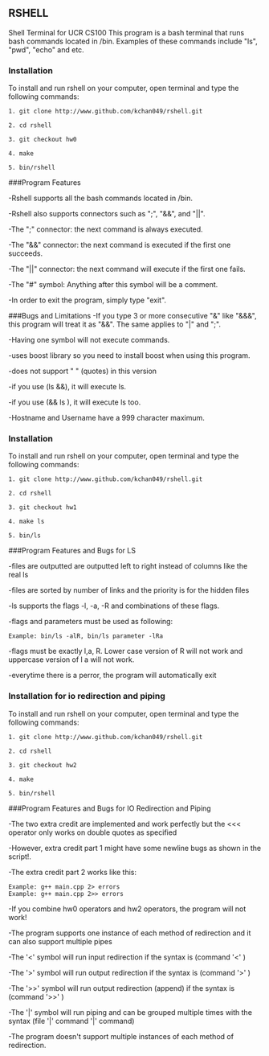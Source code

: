 
## RSHELL 
Shell Terminal for UCR CS100
This program is a bash terminal that runs bash commands located in /bin. Examples of these commands include "ls", "pwd", "echo" and etc. 
### Installation
To install and run rshell on your computer, open terminal and type the following commands:

```
1. git clone http://www.github.com/kchan049/rshell.git

2. cd rshell

3. git checkout hw0

4. make

5. bin/rshell
```

###Program Features

-Rshell supports all the bash commands located in /bin.

-Rshell also supports connectors such as ";", "&&", and "||".

-The ";" connector: the next command is always executed.

-The "&&" connector: the next command is executed if the first one succeeds.

-The "||" connector: the next command will execute if the first one fails.

-The "#" symbol: Anything after this symbol will be a comment.

-In order to exit the program, simply type "exit".

###Bugs and Limitations
-If you type 3 or more consecutive "&" like "&&&", this program will treat it as "&&". The same applies to "|" and ";". 

-Having one symbol will not execute commands.

-uses boost library so you need to install boost when using this program.

-does not support " " (quotes) in this version

-if you use (ls &&), it will execute ls.

-if you use (&& ls ), it will execute ls too.

-Hostname and Username have a 999 character maximum.
 
### Installation
To install and run rshell on your computer, open terminal and type the following commands:

```
1. git clone http://www.github.com/kchan049/rshell.git

2. cd rshell

3. git checkout hw1

4. make ls

5. bin/ls
```
###Program Features and Bugs for LS

-files are outputted are outputted left to right instead of columns like the real ls

-files are sorted by number of links and the priority is for the hidden files

-ls supports the flags -l, -a, -R and combinations of these flags. 

-flags and parameters must be used as following:

``` 
Example: bin/ls -alR, bin/ls parameter -lRa
```

-flags must be exactly l,a, R. Lower case version of R will not work and uppercase version of l a will not work.

-everytime there is a perror, the program will automatically exit
 
### Installation for io redirection and piping
To install and run rshell on your computer, open terminal and type the following commands:

```
1. git clone http://www.github.com/kchan049/rshell.git

2. cd rshell

3. git checkout hw2

4. make 

5. bin/rshell
```
###Program Features and Bugs for IO Redirection and Piping

-The two extra credit are implemented and work perfectly but the <<< operator only works on double quotes as specified

-However, extra credit part 1 might have some newline bugs as shown in the script!.

-The extra credit part 2 works like this:

```
Example: g++ main.cpp 2> errors
Example: g++ main.cpp 2>> errors
```

-If you combine hw0 operators and hw2 operators, the program will not work!

-The program supports one instance of each method of redirection and it can also support multiple pipes

-The '<' symbol will run input redirection if the syntax is (command '<' <file>)

-The '>' symbol will run output redirection if the syntax is (command '>' <file>)

-The '>>' symbol will run output redirection (append) if the syntax is (command '>>' <file>)

-The '|' symbol will run piping and can be grouped multiple times with the syntax (file '|' command '|' command)

-The program doesn't support multiple instances of each method of redirection.




